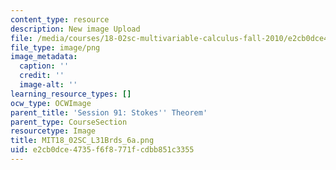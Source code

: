 ```yaml
---
content_type: resource
description: New image Upload
file: /media/courses/18-02sc-multivariable-calculus-fall-2010/e2cb0dce4735f6f8771fcdbb851c3355_MIT18_02SC_L31Brds_6a.png
file_type: image/png
image_metadata:
  caption: ''
  credit: ''
  image-alt: ''
learning_resource_types: []
ocw_type: OCWImage
parent_title: 'Session 91: Stokes'' Theorem'
parent_type: CourseSection
resourcetype: Image
title: MIT18_02SC_L31Brds_6a.png
uid: e2cb0dce-4735-f6f8-771f-cdbb851c3355
---
```

